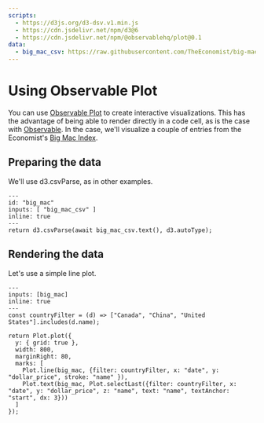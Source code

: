 ```yaml
---
scripts:
  - https://d3js.org/d3-dsv.v1.min.js
  - https://cdn.jsdelivr.net/npm/d3@6
  - https://cdn.jsdelivr.net/npm/@observablehq/plot@0.1
data:
  - big_mac_csv: https://raw.githubusercontent.com/TheEconomist/big-mac-data/master/output-data/big-mac-adjusted-index.csv
---
```


# Using Observable Plot

You can use [Observable Plot] to create interactive visualizations.
This has the advantage of being able to render directly in a code cell, as is the case with [Observable].
In the case, we'll visualize a couple of entries from the Economist's [Big Mac Index].

## Preparing the data

We'll use d3.csvParse, as in other examples.

```{code-cell} js
---
id: "big_mac"
inputs: [ "big_mac_csv" ]
inline: true
---
return d3.csvParse(await big_mac_csv.text(), d3.autoType);
```

## Rendering the data

Let's use a simple line plot.

```{code-cell} js
---
inputs: [big_mac]
inline: true
---
const countryFilter = (d) => ["Canada", "China", "United States"].includes(d.name);

return Plot.plot({
  y: { grid: true },
  width: 800,
  marginRight: 80,
  marks: [
    Plot.line(big_mac, {filter: countryFilter, x: "date", y: "dollar_price", stroke: "name" }),
    Plot.text(big_mac, Plot.selectLast({filter: countryFilter, x: "date", y: "dollar_price", z: "name", text: "name", textAnchor: "start", dx: 3}))
  ]
});
```

[observable plot]: https://github.com/observablehq/plot
[observable]: https://observablehq.com/@observablehq
[big mac index]: https://en.wikipedia.org/wiki/Big_Mac_Index
